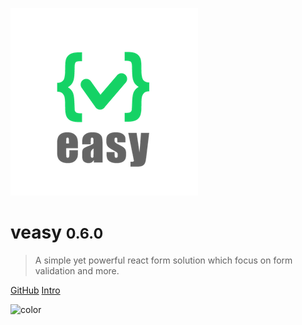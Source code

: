 <!-- background image -->
![](_media/logo.png)

# veasy <small>0.6.0</small>

> A simple yet powerful react form solution which focus on form validation and more.

[GitHub](https://github.com/Albert-Gao/easyV)
[Intro](index)



<!-- background color -->
![color](#f0f0f0)